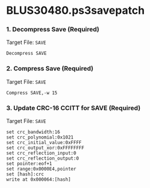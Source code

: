 # BLUS30480.ps3savepatch

### 1. Decompress Save (Required)

Target File: `SAVE`

```
Decompress SAVE
```

### 2. Compress Save (Required)

Target File: `SAVE`

```
Compress SAVE,-w 15
```

### 3. Update CRC-16 CCITT for SAVE (Required)

Target File: `SAVE`

```
set crc_bandwidth:16
set crc_polynomial:0x1021
set crc_initial_value:0xFFFF
set crc_output_xor:0xFFFFFFFF
set crc_reflection_input:0
set crc_reflection_output:0
set pointer:eof+1
set range:0x0000E4,pointer
set [hash]:crc
write at 0x000064:[hash]
```

